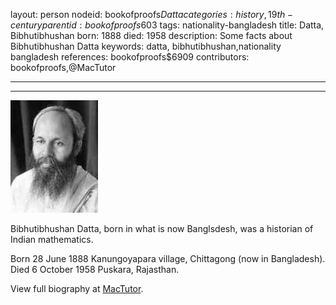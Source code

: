 layout: person
nodeid: bookofproofs$Datta
categories: history,19th-century
parentid: bookofproofs$603
tags: nationality-bangladesh
title: Datta, Bibhutibhushan
born: 1888
died: 1958
description: Some facts about Bibhutibhushan Datta
keywords: datta, bibhutibhushan,nationality bangladesh
references: bookofproofs$6909
contributors: bookofproofs,@MacTutor

---


---

![Datta.jpg](https://github.com/bookofproofs/bookofproofs.github.io/blob/main/_sources/_assets/images/portraits/Datta.jpg?raw=true)

Bibhutibhushan Datta, born in what is now Banglsdesh, was a historian of Indian mathematics.

Born 28 June 1888 Kanungoyapara village, Chittagong (now in Bangladesh). Died 6 October 1958 Puskara, Rajasthan.


View full biography at [MacTutor](https://mathshistory.st-andrews.ac.uk/Biographies/Datta/).
